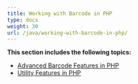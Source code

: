 ```yaml
---
title: Working with Barcode in PHP
type: docs
weight: 30
url: /java/working-with-barcode-in-php/
---
```


**This section includes the following topics:**

- [Advanced Barcode Features in PHP](/barcode/java/advanced-barcode-features-in-php-html/)
- [Utility Features in PHP](/barcode/java/utility-features-in-php-html/)
